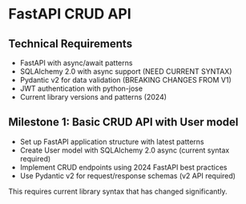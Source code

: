 # FastAPI CRUD API

## Technical Requirements
- FastAPI with async/await patterns
- SQLAlchemy 2.0 with async support (NEED CURRENT SYNTAX)
- Pydantic v2 for data validation (BREAKING CHANGES FROM V1)
- JWT authentication with python-jose
- Current library versions and patterns (2024)

## Milestone 1: Basic CRUD API with User model
- Set up FastAPI application structure with latest patterns
- Create User model with SQLAlchemy 2.0 async (current syntax required)
- Implement CRUD endpoints using 2024 FastAPI best practices
- Use Pydantic v2 for request/response schemas (v2 API required)

This requires current library syntax that has changed significantly.